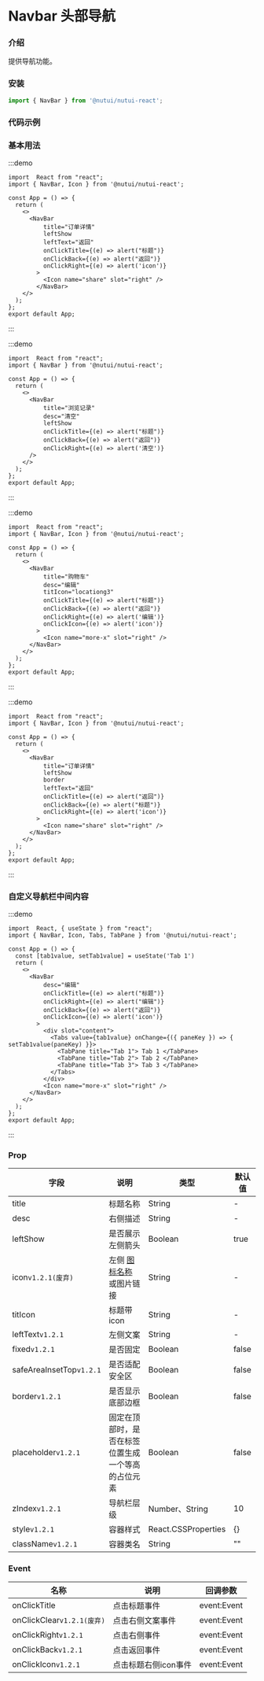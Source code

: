 # Navbar 头部导航

### 介绍 


提供导航功能。

### 安装

```ts
import { NavBar } from '@nutui/nutui-react';
```

### 代码示例

### 基本用法

:::demo
```tsx
import  React from "react";
import { NavBar, Icon } from '@nutui/nutui-react';

const App = () => {
  return ( 
    <>   
      <NavBar
          title="订单详情"
          leftShow
          leftText="返回"
          onClickTitle={(e) => alert("标题")}
          onClickBack={(e) => alert("返回")}
          onClickRight={(e) => alert('icon')}
        >
          <Icon name="share" slot="right" />
        </NavBar>
    </>
  );
};  
export default App;

```
:::

:::demo
```tsx
import  React from "react";
import { NavBar } from '@nutui/nutui-react';

const App = () => {
  return ( 
    <>   
      <NavBar
          title="浏览记录"
          desc="清空"
          leftShow
          onClickTitle={(e) => alert("标题")}
          onClickBack={(e) => alert("返回")}
          onClickRight={(e) => alert('清空')}
      />
    </>
  );
};  
export default App;

```
:::

:::demo
```tsx
import  React from "react";
import { NavBar, Icon } from '@nutui/nutui-react';

const App = () => {
  return ( 
    <>   
      <NavBar
          title="购物车"
          desc="编辑"
          titIcon="locationg3"
          onClickTitle={(e) => alert("标题")}
          onClickBack={(e) => alert("返回")}
          onClickRight={(e) => alert('编辑')}
          onClickIcon={(e) => alert('icon')}
        >
          <Icon name="more-x" slot="right" />
      </NavBar>
    </>
  );
};  
export default App;

```
:::

:::demo
```tsx
import  React from "react";
import { NavBar, Icon } from '@nutui/nutui-react';

const App = () => {
  return ( 
    <>
      <NavBar
          title="订单详情"
          leftShow
          border
          leftText="返回"
          onClickTitle={(e) => alert("返回")}
          onClickBack={(e) => alert("标题")}
          onClickRight={(e) => alert('icon')}
        >
          <Icon name="share" slot="right" />
      </NavBar>
    </>
  );
};  
export default App;

```
:::


### 自定义导航栏中间内容

:::demo
```tsx
import  React, { useState } from "react";
import { NavBar, Icon, Tabs, TabPane } from '@nutui/nutui-react';

const App = () => {
  const [tab1value, setTab1value] = useState('Tab 1')
  return ( 
    <>   
      <NavBar
          desc="编辑"
          onClickTitle={(e) => alert("标题")}
          onClickRight={(e) => alert("编辑")}
          onClickBack={(e) => alert("返回")}
          onClickIcon={(e) => alert('icon')}
        >
          <div slot="content">
            <Tabs value={tab1value} onChange={({ paneKey }) => { setTab1value(paneKey) }}>
              <TabPane title="Tab 1"> Tab 1 </TabPane>
              <TabPane title="Tab 2"> Tab 2 </TabPane>
              <TabPane title="Tab 3"> Tab 3 </TabPane>
            </Tabs>
          </div>
          <Icon name="more-x" slot="right" />
      </NavBar>
    </>
  );
};  
export default App;

```
:::

### Prop  

| 字段                       | 说明                                                                                           | 类型    | 默认值  |
|--------------------------|------------------------------------------------------------------------------------------------|---------|---------|
| title                    | 标题名称                                                                                       | String  | -       |
| desc                     | 右侧描述                                                                                       | String  | -       |
| leftShow                 | 是否展示左侧箭头                                                                              | Boolean | true   |
| icon`v1.2.1(废弃)`         | 左侧 [图标名称](#/icon) 或图片链接                                                             | String  | -       |
| titIcon                  | 标题带icon                                                         | String  | -       |   
| leftText`v1.2.1`         | 左侧文案                                                         | String  | -       |   
| fixed`v1.2.1`            | 是否固定                                                         | Boolean  | false       |   
| safeAreaInsetTop`v1.2.1` | 是否适配安全区                                                         | Boolean  | false       |   
| border`v1.2.1`           | 是否显示底部边框                                      | Boolean  | false    | 
| placeholder`v1.2.1`      | 固定在顶部时，是否在标签位置生成一个等高的占位元素           | Boolean  | false    |
| zIndex`v1.2.1`           | 导航栏层级           | Number、String  | 10    |
| style`v1.2.1`            | 容器样式           | React.CSSProperties  | {}    |
| className`v1.2.1`        | 容器类名           | String  | ""    |                                          

### Event
| 名称                      | 说明     | 回调参数    |
|-------------------------|----------|-------------|
| onClickTitle            | 点击标题事件 | event:Event |
| onClickClear`v1.2.1(废弃)` | 点击右侧文案事件 | event:Event |
| onClickRight`v1.2.1`    | 点击右侧事件 | event:Event |
| onClickBack`v1.2.1`             | 点击返回事件 | event:Event |
| onClickIcon`v1.2.1`             | 点击标题右侧icon事件 | event:Event |